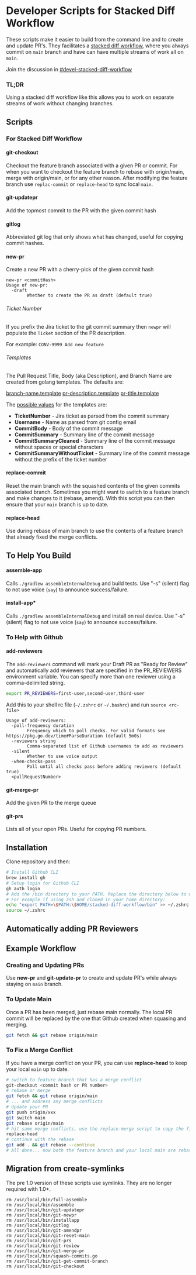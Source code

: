 # Developer Scripts for Stacked Diff Workflow

These scripts make it easier to build from the command line and to create and update PR's. They facilitates a [stacked diff workflow](https://kastiglione.github.io/git/2020/09/11/git-stacked-commits.html), where you always commit on `main` branch and have can have multiple streams of work all on `main`.

Join the discussion in [#devel-stacked-diff-workflow](https://slack-pde.slack.com/archives/C03V94N2A84)

### TL;DR

Using a stacked diff workflow like this allows you to work on separate streams of work without changing branches.

## Scripts

### For Stacked Diff Workflow

#### git-checkout

Checkout the feature branch associated with a given PR or commit. For when you want to checkout the feature branch to rebase with origin/main, merge with origin/main, or for any other reason. After modifying the feature branch use `replac-commit` or `replace-head` to sync local `main`.

#### git-updatepr

Add the topmost commit to the PR with the given commit hash

#### gitlog

Abbreviated git log that only shows what has changed, useful for copying commit hashes.

#### new-pr

Create a new PR with a cherry-pick of the given commit hash

```
new-pr <commitHash>
Usage of new-pr:
  -draft
    	Whether to create the PR as draft (default true)
```

###### Ticket Number

If you prefix the Jira ticket to the git commit summary then `newpr` will populate the `Ticket` section of the PR description.

For example:
`CONV-9999 Add new feature`

###### Templates

The Pull Request Title, Body (aka Description), and Branch Name are created from golang templates. The defaults are:

[branch-name.template](cmd/config/branch-name.template)
[pr-description.template](cmd/config/pr-description.template)
[pr-title.template](cmd/config/pr-title.template)

The [possible values](config/templates) for the templates are:

- **TicketNumber** - Jira ticket as parsed from the commit summary
- **Username** -  Name as parsed from git config email
- **CommitBody** - Body of the commit message
- **CommitSummary** - Summary line of the commit message
- **CommitSummaryCleaned** - Summary line of the commit message without spaces or special characters
- **CommitSummaryWithoutTicket** - Summary line of the commit message without the prefix of the ticket number

#### replace-commit

Reset the main branch with the squashed contents of the given commits associated branch. Sometimes you might want to switch to a feature branch and make changes to it (rebase, amend). With this script you can then ensure that your `main` branch is up to date.

#### replace-head

Use during rebase of main branch to use the contents of a feature branch that already fixed the merge conflicts.

## To Help You Build

#### assemble-app

Calls `./gradlew assembleInternalDebug` and build tests. Use "-s" (silent) flag to not use voice (`say`) to announce success/failure.

#### install-app*

Calls `./gradlew assembleInternalDebug` and install on real device. Use "-s" (silent) flag to not use voice (`say`) to announce success/failure.

### To Help with Github

#### add-reviewers

The `add-reviewers` command will mark your Draft PR as "Ready for Review" and automatically add reviewers that are specified in the PR_REVIEWERS environment variable.
You can specify more than one reviewer using a comma-delimited string.

```bash
export PR_REVIEWERS=first-user,second-user,third-user
```

Add this to your shell rc file (`~/.zshrc` or `~/.bashrc`) and run `source <rc-file>`

```
Usage of add-reviewers:
  -poll-frequency duration
    	Frequency which to poll checks. For valid formats see https://pkg.go.dev/time#ParseDuration (default 5m0s)
  -reviewers string
    	Comma-separated list of Github usernames to add as reviewers
  -silent
    	Whether to use voice output
  -when-checks-pass
    	Poll until all checks pass before adding reviewers (default true)
  <pullRequestNumber>
```

#### git-merge-pr

Add the given PR to the merge queue

#### git-prs

Lists all of your open PRs. Useful for copying PR numbers.

## Installation

Clone repository and then:

```bash
# Install Github CLI
brew install gh 
# Setup login for Github CLI
gh auth login 
# Add the /bin directory to your PATH. Replace the directory below to wherever you cloned the repository.
# For example if using zsh and cloned in your home directory:
echo "export PATH=\$PATH:\$HOME/stacked-diff-workflow/bin" >> ~/.zshrc
source ~/.zshrc
```

## Automatically adding PR Reviewers

## Example Workflow

### Creating and Updating PRs

Use **new-pr** and **git-update-pr** to create and update PR's while always staying on `main` branch.

### To Update Main

Once a PR has been merged, just rebase main normally. The local PR commit will be replaced by the one that Github created when squasing and merging.

```bash
git fetch && git rebase origin/main
```

### To Fix a Merge Conflict

If you have a merge conflict on your PR, you can use **replace-head** to keep your local `main` up to date.

```bash
# switch to feature branch that has a merge conflict
git-checkout <commit hash or PR number> 
# rebase or merge
git fetch && git rebase origin/main
# ... and address any merge conflicts
# Update your PR
git push origin/xxx 
git switch main
git rebase origin/main
# hit same merge conflicts, use the replace-merge script to copy the fixes you just made
replace-head
# continue with the rebase
git add . && git rebase --continue
# All done... now both the feature branch and your local main are rebased with main, and the merge conflicts only had to be fixed once
```

## Migration from create-symlinks

The pre 1.0 version of these scripts use symlinks. They are no longer required with 1.0+.

```
rm /usr/local/bin/full-assemble
rm /usr/local/bin/assemble
rm /usr/local/bin/git-updatepr
rm /usr/local/bin/git-newpr
rm /usr/local/bin/installapp
rm /usr/local/bin/gitlog
rm /usr/local/bin/git-amendpr
rm /usr/local/bin/git-reset-main
rm /usr/local/bin/git-prs
rm /usr/local/bin/git-review
rm /usr/local/bin/git-merge-pr
rm /usr/local/bin/squash-commits.go
rm /usr/local/bin/git-get-commit-branch
rm /usr/local/bin/git-checkout
```

